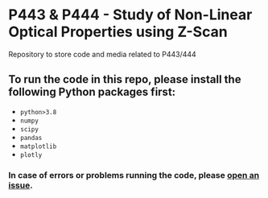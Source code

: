 # P443 & P444 - Study of Non-Linear Optical Properties using Z-Scan

Repository to store code and media related to P443/444


## To run the code in this repo, please install the following Python packages first:
* `python>3.8`
* `numpy`
* `scipy`
* `pandas`
* `matplotlib`
* `plotly`

### In case of errors or problems running the code, please [open an issue](https://github.com/JeS24/z_scan/issues/new).
